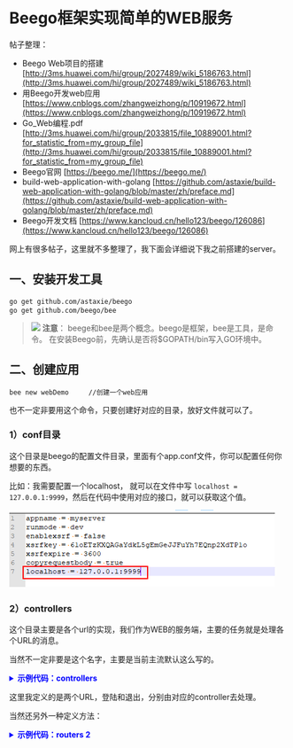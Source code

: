 # Beego框架实现简单的WEB服务

帖子整理：

- Beego Web项目的搭建  [http://3ms.huawei.com/hi/group/2027489/wiki_5186763.html](http://3ms.huawei.com/hi/group/2027489/wiki_5186763.html)
- 用Beego开发web应用  [https://www.cnblogs.com/zhangweizhong/p/10919672.html](https://www.cnblogs.com/zhangweizhong/p/10919672.html)
- Go_Web编程.pdf [http://3ms.huawei.com/hi/group/2033815/file_10889001.html?for_statistic_from=my_group_file](http://3ms.huawei.com/hi/group/2033815/file_10889001.html?for_statistic_from=my_group_file)
- Beego官网 [https://beego.me/](https://beego.me/)
- build-web-application-with-golang [https://github.com/astaxie/build-web-application-with-golang/blob/master/zh/preface.md](https://github.com/astaxie/build-web-application-with-golang/blob/master/zh/preface.md)
- Beego开发文档 [https://www.kancloud.cn/hello123/beego/126086](https://www.kancloud.cn/hello123/beego/126086)

网上有很多帖子，这里就不多整理了，我下面会详细说下我之前搭建的server。

## 一、安装开发工具

```shell
go get github.com/astaxie/beego
go get github.com/beego/bee
```

> ![](public_resources/icon-warning.gif) **注意**：
> beege和bee是两个概念。beego是框架，bee是工具，是命令。
> 在安装Beego前，先确认是否将$GOPATH/bin写入GO环境中。

## 二、创建应用

```shell
bee new webDemo     //创建一个web应用
```

也不一定非要用这个命令，只要创建好对应的目录，放好文件就可以了。

### 1）conf目录

这个目录是beego的配置文件目录，里面有个app.conf文件，你可以配置任何你想要的东西。

比如：我需要配置一个localhost， 就可以在文件中写 ``localhost = 127.0.0.1:9999``，然后在代码中使用对应的接口，就可以获取这个值。

![](images/100-golang-beego-web-20201229204151.png)

### 2）controllers

这个目录主要是各个url的实现，我们作为WEB的服务端，主要的任务就是处理各个URL的消息。

当然不一定非要是这个名字，主要是当前主流默认这么写的。

<details>
<summary style="color:rgb(0,0,255);font-weight:bold">示例代码：controllers</summary>
<blockcode><pre><code>
```go
// LoginController
type LoginController struct {
	beego.Controller
}
//登录页面
func (c *LoginController) Get() {
	c.TplName = "login.html"
}

//登录功能
func (c *LoginController) Post() {

}

// LogoutController
type LogoutController struct {
    beego.Controller
}

//登录退出功能
func (c *LogoutController) Post() {

}
```
</code></pre></blockcode></details>

### 3）routers

这个目录是路由的定义，就是定义某个URL是由哪个controller去处理。

<details>
<summary style="color:rgb(0,0,255);font-weight:bold">示例代码：routers 1</summary>
<blockcode><pre><code>
```go
package routers

import (
	"../controllers"
	"github.com/astaxie/beego"
)

func Init() {
	beego.Router("/home/login", &controllers.LoginController{})
	beego.Router("/home/logout", &controllers.LogoutController{})
}
```
</code></pre></blockcode></details>

这里我定义的是两个URL，登陆和退出，分别由对应的controller去处理。

当然还另外一种定义方法：

<details>
<summary style="color:rgb(0,0,255);font-weight:bold">示例代码：routers 2</summary>
<blockcode><pre><code>
```go
package routers

import (
	"../controllers"
	"github.com/astaxie/beego"
)

func Init() {
	beego.Router("/home/login", &controllers.AccessController{}, "get:HomeProcess")
	beego.Router("/home/login", &controllers.AccessController{}, "post:LoginProcess")
	beego.Router("/home/logout", &controllers.AccessController{},"post:LogoutProcess")
}
```
</code></pre></blockcode></details>

就是比第一种方法多了个参数，而且是在同一个controller中处理。 这里就是定义两个URL分别由AccessController中的LoginProcess和LogoutProcess两个函数处理。

这个方法好的一点就是不需要那么多controller，不好的一点当然是放在一起的时候，很容易混淆，代码结构也看着不是很清晰。我更喜欢第一种方式。

### 4）static 和 views目录

static是静态访问目录。这里可以放置一些脚本之类的东西。

views是视图的目录，上面的get方法返回的login.html就是这个目录，不需要特定指定，按照上面 ``c.TplName = "login.html"``的写法，默认返回的是views
目录的html页面信息。

## 三、Beego的配置

这里介绍几个简单的，想要详细了解，可以去看相应的开发文档，前面有整理相关的地址。

### 1）配置监听端口

```go
	beego.BConfig.Listen.HTTPAddr = "127.0.0.1"
	beego.BConfig.Listen.HTTPPort = int(8080)
	beego.BConfig.Listen.HTTPSAddr = "127.0.0.1"
	beego.BConfig.Listen.HTTPSPort = int(8080)
    beego.BConfig.Listen.EnableHTTPS = true
    beego.BConfig.Listen.EnableHTTP = false
```

指定对应的IP地址和监听端口，并且指定是使用HTTP还是HTTPS，也可以俩都用，就是需要并行进行两个监听。

### 2）session

```go
    beego.BConfig.WebConfig.Session.SessionOn = true
```

session功能开启后，在处理的时候就可以使用SetSession、GetSession命令。

### 3）static

```go
    beego.SetStaticPath("/url", "static")
```

这里设置静态目录，第一个参数是以127.0.0.1:8080为基础的url，第二个是静态路径。

上面的代码就是指定访问127.0.0.1:8080/url的时候，返回static目录的东西。

### 4）证书的设置

```go
    beego.BConfig.Listen.HTTPSCertFile = certproc.GetCertPemFile()
	beego.BConfig.Listen.HTTPSKeyFile = certproc.GetCertDecKeyFile()
```

如果使用https，那么必然是要使用证书的，证书的生成可以看 “系统以及软件相关技能-->skills-->openssl生成证书步骤”， 当然如果你有现成的，那就没那么麻烦了。

<details>
<summary style="color:rgb(0,0,255);font-weight:bold">示例代码：TLS配置</summary>
<blockcode><pre><code>
```go
	tlsConfig, err := certproc.GetTlsConfig()
	if err == nil {
		beego.BeeApp.Server.TLSConfig = tlsConfig
	}
```

```go
// 获取TLS配置
func GetTlsConfig() (*tls.Config, error) {
	var config *tls.Config
	caCert := GetCaCertFile()
	pool, errPool := GetX509CACertPool(caCert)
	if errPool != nil {
		log.Error("generate certPool failed: %v", errPool)
		return config, errPool
	}

	config = &tls.Config{
		RootCAs:      pool,
		ClientAuth:   tls.NoClientCert,
		MinVersion:   tls.VersionTLS12,
		CipherSuites: []uint16{tls.TLS_ECDHE_RSA_WITH_AES_256_GCM_SHA384, tls.TLS_ECDHE_RSA_WITH_AES_128_GCM_SHA256},
	}
	return config, nil
}
```
</code></pre></blockcode></details>

上面这部分是证书的配置内容，只是简单的示例。

### 5）日志的设置

<details>
<summary style="color:rgb(0,0,255);font-weight:bold">示例代码：日志设置</summary>
<blockcode><pre><code>
```go
	jsonConfig := `{
			"filename": "./log/server.log",
			"daily": true,
			"maxdays": 7,
			"maxsize": 10240000
		}`
	_ = log.SetLogger("file", jsonConfig)
	log.SetLevel(log.LevelDebug)
	log.EnableFuncCallDepth(true)
	log.SetLogFuncCallDepth(4)

	log.Debug("=======================start server================================")
```
</code></pre></blockcode></details>

这个应该都看得懂。
